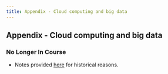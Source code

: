 ```yaml
---
title: Appendix - Cloud computing and big data
---
```


## Appendix - Cloud computing and big data

### No Longer In Course

* Notes provided [here](sec01cloud) for historical reasons.